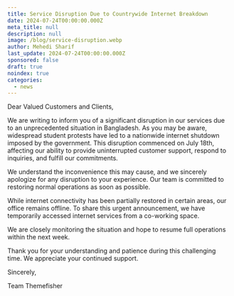 ```yaml
---
title: Service Disruption Due to Countrywide Internet Breakdown
date: 2024-07-24T00:00:00.000Z
meta_title: null
description: null
image: /blog/service-disruption.webp
author: Mehedi Sharif
last_update: 2024-07-24T00:00:00.000Z
sponsored: false
draft: true
noindex: true
categories:
  - news
---
```

Dear Valued Customers and Clients,

We are writing to inform you of a significant disruption in our services due to an unprecedented situation in Bangladesh. As you may be aware, widespread student protests have led to a nationwide internet shutdown imposed by the government. This disruption commenced on July 18th, affecting our ability to provide uninterrupted customer support, respond to inquiries, and fulfill our commitments.

We understand the inconvenience this may cause, and we sincerely apologize for any disruption to your experience. Our team is committed to restoring normal operations as soon as possible.

While internet connectivity has been partially restored in certain areas, our office remains offline. To share this urgent announcement, we have temporarily accessed internet services from a co-working space.

We are closely monitoring the situation and hope to resume full operations within the next week.

Thank you for your understanding and patience during this challenging time. We appreciate your continued support.

Sincerely, <br />

Team Themefisher
